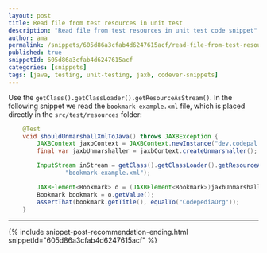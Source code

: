 ```yaml
---
layout: post
title: Read file from test resources in unit test
description: "Read file from test resources in unit test code snippet"
author: ama
permalink: /snippets/605d86a3cfab4d6247615acf/read-file-from-test-resources-in-unit-test
published: true
snippetId: 605d86a3cfab4d6247615acf
categories: [snippets]
tags: [java, testing, unit-testing, jaxb, codever-snippets]
---
```


Use the `getClass().getClassLoader().getResourceAsStream()`. In the following snippet we read the `bookmark-example.xml`
 file, which is placed directly in the  `src/test/resources` folder:

```java
    @Test
    void shouldUnmarshallXmlToJava() throws JAXBException {
        JAXBContext jaxbContext = JAXBContext.newInstance("dev.codepal.bookmark");
        final var jaxbUnmarshaller = jaxbContext.createUnmarshaller();

        InputStream inStream = getClass().getClassLoader().getResourceAsStream(
                "bookmark-example.xml");

        JAXBElement<Bookmark> o = (JAXBElement<Bookmark>)jaxbUnmarshaller.unmarshal(inStream);
        Bookmark bookmark = o.getValue();
        assertThat(bookmark.getTitle(), equalTo("CodepediaOrg"));
    }
```


<hr/>


 {% include snippet-post-recommendation-ending.html snippetId="605d86a3cfab4d6247615acf" %}
